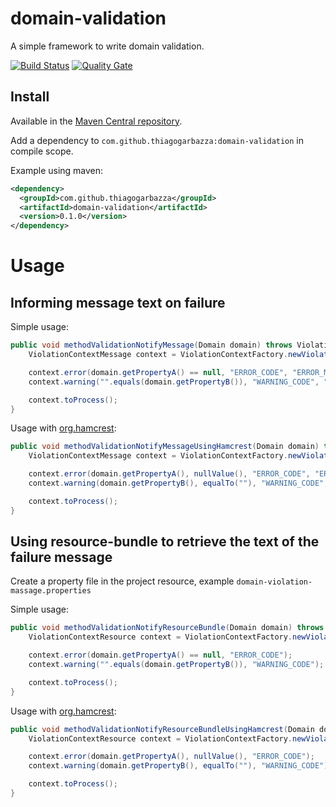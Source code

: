 # domain-validation
A simple framework to write domain validation.

[![Build Status](https://travis-ci.org/thiagogarbazza/domain-validation.svg?branch=master)](https://travis-ci.org/thiagogarbazza/domain-validation)
[![Quality Gate](https://sonarcloud.io/api/badges/gate?key=com.github.thiagogarbazza:domain-validation)](https://sonarcloud.io/dashboard/index/com.github.thiagogarbazza:domain-validation)


## Install

Available in the [Maven Central repository].

Add a dependency to `com.github.thiagogarbazza:domain-validation` in compile scope.

Example using maven:
```xml
<dependency>
  <groupId>com.github.thiagogarbazza</groupId>
  <artifactId>domain-validation</artifactId>
  <version>0.1.0</version>
</dependency>
```

# Usage

## Informing message text on failure 

Simple usage:
```java
public void methodValidationNotifyMessage(Domain domain) throws ViolationException {
    ViolationContextMessage context = ViolationContextFactory.newViolationContext();

    context.error(domain.getPropertyA() == null, "ERROR_CODE", "ERROR_MESSAGE");
    context.warning("".equals(domain.getPropertyB()), "WARNING_CODE", "WARNING_MESSAGE");

    context.toProcess();
}
```

Usage with [org.hamcrest]:
```java
public void methodValidationNotifyMessageUsingHamcrest(Domain domain) throws ViolationException {
    ViolationContextMessage context = ViolationContextFactory.newViolationContext();

    context.error(domain.getPropertyA(), nullValue(), "ERROR_CODE", "ERROR_MESSAGE");
    context.warning(domain.getPropertyB(), equalTo(""), "WARNING_CODE", "WARNING_MESSAGE");

    context.toProcess();
}
```

## Using resource-bundle to retrieve the text of the failure message

Create a property file in the project resource, example `domain-violation-massage.properties`

Simple usage:
```java
public void methodValidationNotifyResourceBundle(Domain domain) throws ViolationException {
    ViolationContextResource context = ViolationContextFactory.newViolationContext(getBundle("domain-violation-massage"));

    context.error(domain.getPropertyA() == null, "ERROR_CODE");
    context.warning("".equals(domain.getPropertyB()), "WARNING_CODE");

    context.toProcess();
}
```

Usage with [org.hamcrest]:
```java
public void methodValidationNotifyResourceBundleUsingHamcrest(Domain domain) throws ViolationException {
    ViolationContextResource context = ViolationContextFactory.newViolationContext(getBundle("domain-violation-massage"));

    context.error(domain.getPropertyA(), nullValue(), "ERROR_CODE");
    context.warning(domain.getPropertyB(), equalTo(""), "WARNING_CODE");

    context.toProcess();
}
```

[org.hamcrest]: https://github.com/hamcrest/JavaHamcrest
[Maven Central repository]: http://mvnrepository.com/artifact/com.github.thiagogarbazza/domain-validation
